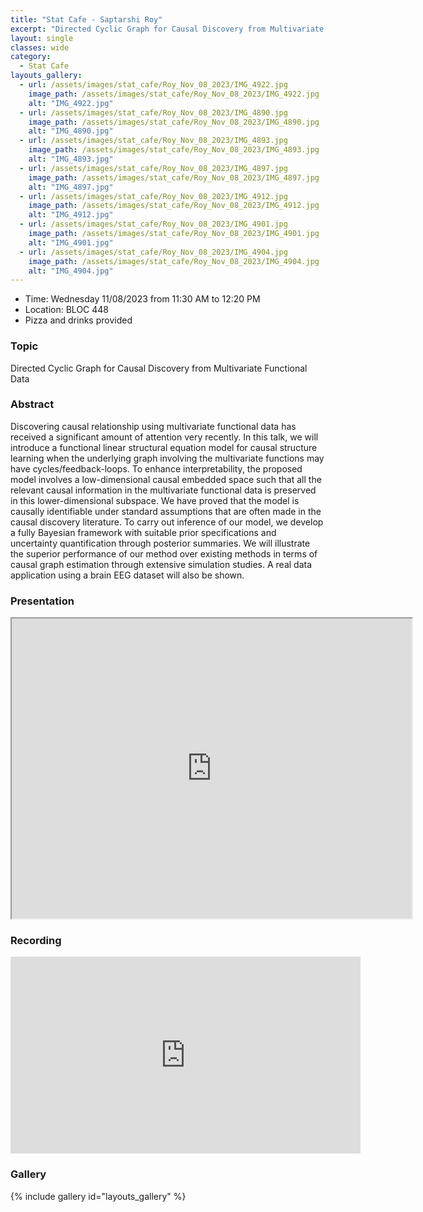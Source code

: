 ```yaml
---
title: "Stat Cafe - Saptarshi Roy"
excerpt: "Directed Cyclic Graph for Causal Discovery from Multivariate Functional Data"
layout: single
classes: wide
category:
  - Stat Cafe
layouts_gallery:
  - url: /assets/images/stat_cafe/Roy_Nov_08_2023/IMG_4922.jpg
    image_path: /assets/images/stat_cafe/Roy_Nov_08_2023/IMG_4922.jpg
    alt: "IMG_4922.jpg"
  - url: /assets/images/stat_cafe/Roy_Nov_08_2023/IMG_4890.jpg
    image_path: /assets/images/stat_cafe/Roy_Nov_08_2023/IMG_4890.jpg
    alt: "IMG_4890.jpg"
  - url: /assets/images/stat_cafe/Roy_Nov_08_2023/IMG_4893.jpg
    image_path: /assets/images/stat_cafe/Roy_Nov_08_2023/IMG_4893.jpg
    alt: "IMG_4893.jpg"
  - url: /assets/images/stat_cafe/Roy_Nov_08_2023/IMG_4897.jpg
    image_path: /assets/images/stat_cafe/Roy_Nov_08_2023/IMG_4897.jpg
    alt: "IMG_4897.jpg"
  - url: /assets/images/stat_cafe/Roy_Nov_08_2023/IMG_4912.jpg
    image_path: /assets/images/stat_cafe/Roy_Nov_08_2023/IMG_4912.jpg
    alt: "IMG_4912.jpg"
  - url: /assets/images/stat_cafe/Roy_Nov_08_2023/IMG_4901.jpg
    image_path: /assets/images/stat_cafe/Roy_Nov_08_2023/IMG_4901.jpg
    alt: "IMG_4901.jpg"
  - url: /assets/images/stat_cafe/Roy_Nov_08_2023/IMG_4904.jpg
    image_path: /assets/images/stat_cafe/Roy_Nov_08_2023/IMG_4904.jpg
    alt: "IMG_4904.jpg"
---
```


- Time: Wednesday 11/08/2023 from 11:30 AM to 12:20 PM
- Location: BLOC 448
- Pizza and drinks provided
<!--- - [Presentation]({{ "/assets/files/stat_cafe/Roy_Nov_08_2023/StatCafe_Saptarshi_slides.pdf" | relative_url }}) -->
<!--- - [Recording](https://www.youtube.com/watch?v=t4VY77mvduU) -->

### Topic
Directed Cyclic Graph for Causal Discovery from Multivariate Functional Data


### Abstract
Discovering causal relationship using multivariate functional data has received a significant amount of attention very recently. In this talk, we will introduce a functional linear structural equation model for causal structure learning when the underlying graph involving the multivariate functions may have cycles/feedback-loops. To enhance interpretability, the proposed model involves a low-dimensional causal embedded space such that all the relevant causal information in the multivariate functional data is preserved in this lower-dimensional subspace. We have proved that the model is causally identifiable under standard assumptions that are often made in the causal discovery literature. To carry out inference of our model, we develop a fully Bayesian framework with suitable prior specifications and uncertainty quantification through posterior summaries. We will illustrate the superior performance of our method over existing methods in terms of causal graph estimation through extensive simulation studies. A real data application using a brain EEG dataset will also be shown.



### Presentation
<iframe src="https://drive.google.com/file/d/1x5OzF0lpUw5B9p5rBE8bz1nNhGWawiIn/preview" width="640" height="480" allow="autoplay"></iframe>

### Recording
<iframe width="560" height="315" src="https://www.youtube.com/embed/t4VY77mvduU?si=zlHxcvjuLLRUnstc" title="YouTube video player" frameborder="0" allow="accelerometer; autoplay; clipboard-write; encrypted-media; gyroscope; picture-in-picture; web-share" allowfullscreen></iframe>

### Gallery 

{% include gallery id="layouts_gallery" %}



